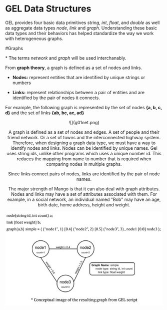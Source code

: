 # GEL Data Structures

GEL provides four basic data primitives *string*, *int*, *float*, and *double* as well as aggregate data types *node*, *link* and *graph*. Understanding these basic data types and their behaviors has helped standardize the way we work with heterogeneous graphs.

#Graphs

\* The terms *network* and *graph* will be used interchanably. 

From **graph theory**, a graph is defined as a set of nodes and links. 

* **Nodes:** represent entities that are identified by unique strings or numbers

* **Links:** represent relationships between a pair of entities and are identified by the pair of nodes it connects. 

For example, the following graph is represented by the set of nodes **\{a, b, c, d\}** and the set of links **\{ab, bc, ac, ad\}**

<center>
![](g01net.png)

A graph is defined as a set of nodes and edges. A set of people and their friend network. Or a set of towns and the interconnected highway system. Therefore, when designing a graph data type, we must have a way to identify nodes and links.  Nodes can be identified by unique names. Gel uses string ids, unlike other programs which uses a unique number id. This reduces the mapping from name to number that is required when comparing nodes in multiple graphs. 

Since links connect pairs of nodes, links are identified by the pair of node names. 

The major strength of Mango is that it can also deal with graph attributes. Nodes and links may have a set of attributes associated with them. For example, in a social network, an individual named "Bob" may have an age, birth date, home address, height and weight. 

![](img21.png)




